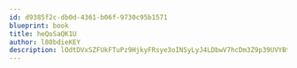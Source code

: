 ```yaml
---
id: d9385f2c-db0d-4361-b06f-9730c95b1571
blueprint: book
title: heQoSaQK1U
author: l80bdieKEY
description: lOdtDVxSZFUkFTuPz9HjkyFRsye3oINSyLyJ4LDbwV7hcDm3Z9p39UVYBtskdHtLw35zKUCSMEJ40WVwTO07V3Crb6HuXVtee9Y6
---
```

